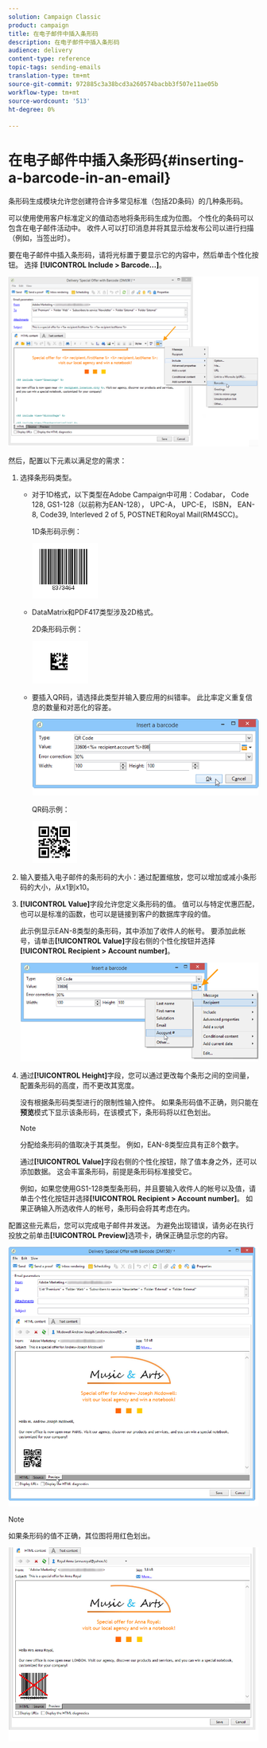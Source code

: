 ```yaml
---
solution: Campaign Classic
product: campaign
title: 在电子邮件中插入条形码
description: 在电子邮件中插入条形码
audience: delivery
content-type: reference
topic-tags: sending-emails
translation-type: tm+mt
source-git-commit: 972885c3a38bcd3a260574bacbb3f507e11ae05b
workflow-type: tm+mt
source-wordcount: '513'
ht-degree: 0%

---
```



# 在电子邮件中插入条形码{#inserting-a-barcode-in-an-email}

条形码生成模块允许您创建符合许多常见标准（包括2D条码）的几种条形码。

可以使用使用客户标准定义的值动态地将条形码生成为位图。 个性化的条码可以包含在电子邮件活动中。 收件人可以打印消息并将其显示给发布公司以进行扫描（例如，当签出时）。

要在电子邮件中插入条形码，请将光标置于要显示它的内容中，然后单击个性化按钮。 选择 **[!UICONTROL Include > Barcode...]**。

![](assets/barcode_insert_14.png)

然后，配置以下元素以满足您的需求：

1. 选择条形码类型。

   * 对于1D格式，以下类型在Adobe Campaign中可用：Codabar， Code 128, GS1-128（以前称为EAN-128）， UPC-A， UPC-E， ISBN， EAN-8, Code39, Interleved 2 of 5, POSTNET和Royal Mail(RM4SCC)。

      1D条形码示例：

      ![](assets/barcode_insert_08.png)

   * DataMatrix和PDF417类型涉及2D格式。

      2D条形码示例：

      ![](assets/barcode_insert_09.png)

   * 要插入QR码，请选择此类型并输入要应用的纠错率。 此比率定义重复信息的数量和对恶化的容差。

      ![](assets/barcode_insert_06.png)

      QR码示例：

      ![](assets/barcode_insert_12.png)

1. 输入要插入电子邮件的条形码的大小：通过配置缩放，您可以增加或减小条形码的大小，从x1到x10。
1. **[!UICONTROL Value]**&#x200B;字段允许您定义条形码的值。 值可以与特定优惠匹配，也可以是标准的函数，也可以是链接到客户的数据库字段的值。

   此示例显示EAN-8类型的条形码，其中添加了收件人的帐号。 要添加此帐号，请单击&#x200B;**[!UICONTROL Value]**&#x200B;字段右侧的个性化按钮并选择&#x200B;**[!UICONTROL Recipient > Account number]**。

   ![](assets/barcode_insert_15.png)

1. 通过&#x200B;**[!UICONTROL Height]**&#x200B;字段，您可以通过更改每个条形之间的空间量，配置条形码的高度，而不更改其宽度。

   没有根据条形码类型进行的限制性输入控件。 如果条形码值不正确，则只能在&#x200B;**预览**&#x200B;模式下显示该条形码，在该模式下，条形码将以红色划出。

   >[!NOTE]
   >
   >分配给条形码的值取决于其类型。 例如，EAN-8类型应具有正8个数字。
   >
   >通过&#x200B;**[!UICONTROL Value]**&#x200B;字段右侧的个性化按钮，除了值本身之外，还可以添加数据。 这会丰富条形码，前提是条形码标准接受它。
   >
   >例如，如果您使用GS1-128类型条形码，并且要输入收件人的帐号以及值，请单击个性化按钮并选择&#x200B;**[!UICONTROL Recipient > Account number]**。 如果正确输入所选收件人的帐号，条形码会将其考虑在内。

配置这些元素后，您可以完成电子邮件并发送。 为避免出现错误，请务必在执行投放之前单击&#x200B;**[!UICONTROL Preview]**&#x200B;选项卡，确保正确显示您的内容。

![](assets/barcode_insert_10.png)

>[!NOTE]
>
>如果条形码的值不正确，其位图将用红色划出。

![](assets/barcode_insert_11.png)
